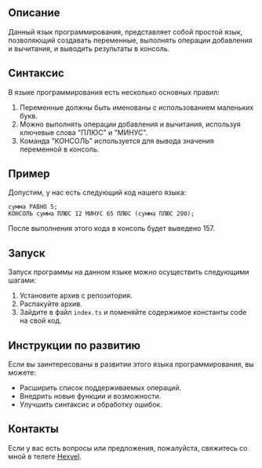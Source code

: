 ## Описание

Данный язык программирования, представляет собой простой язык, позволяющий создавать переменные, выполнять операции добавления и вычитания, и выводить результаты в консоль.

## Синтаксис

В языке программирования есть несколько основных правил:

1. Переменные должны быть именованы с использованием маленьких букв.
2. Можно выполнять операции добавления и вычитания, используя ключевые слова "ПЛЮС" и "МИНУС".
3. Команда "КОНСОЛЬ" используется для вывода значения переменной в консоль.

## Пример

Допустим, у нас есть следующий код нашего языка:

```
сумма РАВНО 5;
КОНСОЛЬ сумма ПЛЮС 12 МИНУС 65 ПЛЮС (сумма ПЛЮС 200);
```

После выполнения этого кода в консоль будет выведено 157.

## Запуск

Запуск программы на данном языке можно осуществить следующими шагами:

1. Установите архив с репозитория.
2. Распакуйте архив.
3. Зайдите в файл `index.ts` и поменяйте содержимое константы code на свой код.

## Инструкции по развитию

Если вы заинтересованы в развитии этого языка программирования, вы можете:

- Расширить список поддерживаемых операций.
- Внедрить новые функции и возможности.
- Улучшить синтаксис и обработку ошибок.

## Контакты

Если у вас есть вопросы или предложения, пожалуйста, свяжитесь со мной в телеге [Hexvel](https://t.me/official_hexvel).
